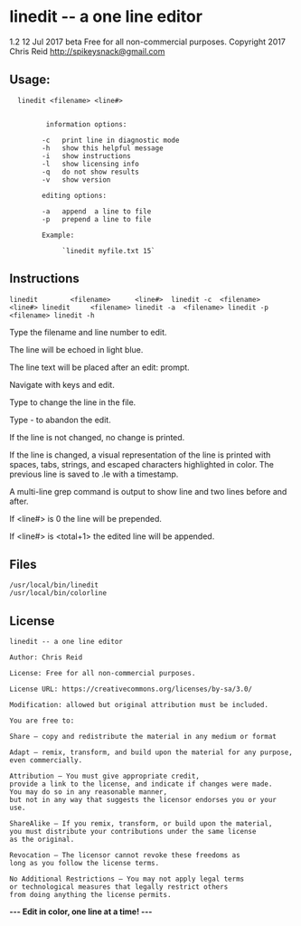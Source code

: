 linedit -- a one line editor
============================

1.2 12 Jul 2017 beta 
Free for all non-commercial purposes.
Copyright 2017 Chris Reid <http://spikeysnack@gmail.com>

Usage: 
------
      linedit <filename> <line#>
         

             information options:

            -c   print line in diagnostic mode
            -h   show this helpful message
            -i   show instructions
            -l   show licensing info
            -q   do not show results
            -v   show version
    
            editing options:
    
            -a   append  a line to file
            -p   prepend a line to file

            Example:
 
                 `linedit myfile.txt 15`


Instructions 
------------

`linedit		<filename>		<line#> 
linedit -c 	<filename>		<line#>
linedit		<filename>
linedit -a 	<filename>
linedit -p 	<filename>
linedit -h`

Type the filename and line number to edit.

The line will be echoed in light blue.

The line text will be placed after an edit: prompt.

Navigate with  <right>  <left>  <backspace>  <delete>  keys and edit.

Type <return> to change the line in the file.

Type <Ctl>-<C> to abandon the edit.

If the line is not changed, no change is printed.

If the line is changed, a visual representation of the line is printed
   with spaces, tabs, strings, and escaped characters highlighted in color.
   The previous line is saved to <filename>.le with a timestamp.
 
A multi-line grep command is output to show line and two lines before and after.

If <line#> is 0 the line will be prepended.

If <line#> is <total+1> the edited line will be appended.


Files
-----

    /usr/local/bin/linedit
    /usr/local/bin/colorline
   


License
-------

    linedit -- a one line editor
    
    Author: Chris Reid
    
    License: Free for all non-commercial purposes.
    
    License URL: https://creativecommons.org/licenses/by-sa/3.0/
    
    Modification: allowed but original attribution must be included.
    
    You are free to:
    
    Share — copy and redistribute the material in any medium or format
    
    Adapt — remix, transform, and build upon the material for any purpose,
    even commercially.
    
    Attribution — You must give appropriate credit,
    provide a link to the license, and indicate if changes were made.
    You may do so in any reasonable manner,
    but not in any way that suggests the licensor endorses you or your use.
    
    ShareAlike — If you remix, transform, or build upon the material,
    you must distribute your contributions under the same license
    as the original.
    
    Revocation — The licensor cannot revoke these freedoms as
    long as you follow the license terms.
    
    No Additional Restrictions — You may not apply legal terms
    or technological measures that legally restrict others
    from doing anything the license permits.

**--- Edit in color, one line at a time! ---**
